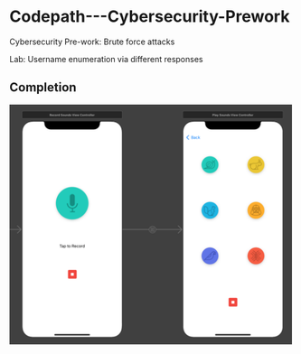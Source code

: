 # Codepath---Cybersecurity-Prework
Cybersecurity Pre-work: Brute force attacks

Lab: Username enumeration via different responses


## Completion

<img src='https://github.com/dcond007/PitchPerfect/blob/main/Navigation%20View.png' title='Navigation' width='500'  />
